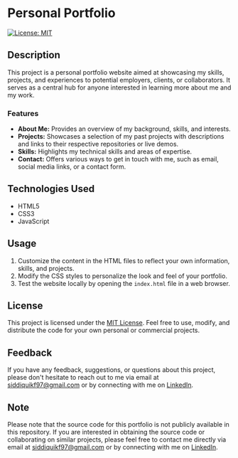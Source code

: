 # Personal Portfolio

[![License: MIT](https://img.shields.io/badge/License-MIT-yellow.svg)](https://opensource.org/licenses/MIT)

## Description

This project is a personal portfolio website aimed at showcasing my skills, projects, and experiences to potential employers, clients, or collaborators. It serves as a central hub for anyone interested in learning more about me and my work.

### Features

- **About Me:** Provides an overview of my background, skills, and interests.
- **Projects:** Showcases a selection of my past projects with descriptions and links to their respective repositories or live demos.
- **Skills:** Highlights my technical skills and areas of expertise.
- **Contact:** Offers various ways to get in touch with me, such as email, social media links, or a contact form.

## Technologies Used

- HTML5
- CSS3
- JavaScript

## Usage

1. Customize the content in the HTML files to reflect your own information, skills, and projects.
2. Modify the CSS styles to personalize the look and feel of your portfolio.
3. Test the website locally by opening the `index.html` file in a web browser.

## License

This project is licensed under the [MIT License](https://opensource.org/licenses/MIT). Feel free to use, modify, and distribute the code for your own personal or commercial projects.

## Feedback

If you have any feedback, suggestions, or questions about this project, please don't hesitate to reach out to me via email at siddiquikf97@gmail.com or by connecting with me on [LinkedIn](https://www.linkedin.com/in/analytical-kaif74/).



## Note
Please note that the source code for this portfolio is not publicly available in this repository. If you are interested in obtaining the source code or collaborating on similar projects, please feel free to contact me directly via email at [siddiquikf97@gmail.com](mailto:siddiquikf97@gmail.com) or by connecting with me on [LinkedIn](https://www.linkedin.com/in/analytical-kaif74/).

